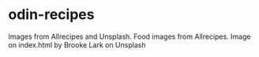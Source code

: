 # odin-recipes
Images from Allrecipes and Unsplash.
Food images from Allrecipes.
Image on index.html by Brooke Lark on Unsplash
